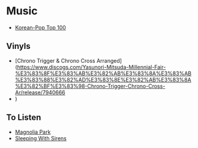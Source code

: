 # Music

- [Korean-Pop Top 100](https://www.melon.com/kpop100/rank.htm)

## Vinyls

- [Chrono Trigger & Chrono Cross Arranged](https://www.discogs.com/Yasunori-Mitsuda-Millennial-Fair-%E3%83%8F%E3%83%AB%E3%82%AB%E3%83%8A%E3%83%AB%E3%83%88%E3%82%AD%E3%83%8E%E3%82%AB%E3%83%8A%E3%82%BF%E3%83%98-Chrono-Trigger-Chrono-Cross-Ar/release/7940666
- )

## To Listen

- [Magnolia Park](https://www.epitaph.com/news/article/magnolia-park-sign-to-epitaph-records)
- [Sleeping With Sirens](https://www.youtube.com/watch?v=_UwWYtLWEZg)
